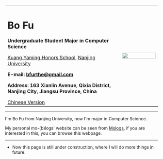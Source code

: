<div>
<table border="0">
  <tr>
    <td>
      <h1>Bo Fu</h1>
      <p><b>Undergraduate Student Major in Computer Science</b></p>
      <p><a href="https://dii.nju.edu.cn/kym_en/main.htm">Kuang Yaming Honors School</a>, <a href="https://www.nju.edu.cn/en/">Nanjing University</a></p>
      <p><b>E-mail: <a href="mailto:bfurthe@gmail.com">bfurthe@gmail.com</a></b></p>
      <p><b>Address: 163 Xianlin Avenue, Qixia District, Nanjing City, Jiangsu Province, China</b></p>
      <a href="/index-cn.html">Chinese Version</a>
    </td>
    <td width="25%">
      <img src="./assets/images/selfdraw.jpg" width="100%">
    </td>
  </tr>
</table>
</div>

---

I'm Bo Fu from Nanjing University, now I'm major in Computer Science.

My personal mo-(b)logs' website can be seen from [Mologs](https://mosms.github.io/Mologs/), if you are interested in this, you can browse this webpage.


---

+ Now this page is still under construction, where I will do more things in future.
